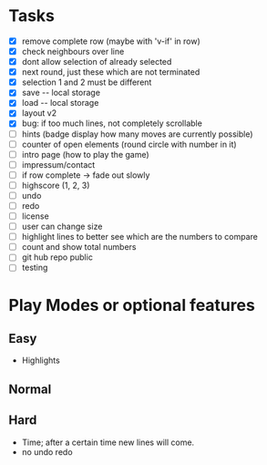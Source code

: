 # Tasks

- [x] remove complete row (maybe with 'v-if' in row)
- [x] check neighbours over line
- [x] dont allow selection of already selected
- [x] next round, just these which are not terminated
- [x] selection 1 and 2 must be different
- [x] save -- local storage
- [x] load -- local storage
- [x] layout v2
- [x] bug: if too much lines, not completely scrollable
- [ ] hints (badge display how many moves are currently possible)
- [ ] counter of open elements (round circle with number in it)
- [ ] intro page (how to play the game)
- [ ] impressum/contact
- [ ] if row complete -> fade out slowly
- [ ] highscore (1, 2, 3)
- [ ] undo 
- [ ] redo 
- [ ] license
- [ ] user can change size
- [ ] highlight lines to better see which are the numbers to compare
- [ ] count and show total numbers
- [ ] git hub repo public
- [ ] testing

# Play Modes or optional features

## Easy

- Highlights

## Normal

## Hard

- Time; after a certain time new lines will come.
- no undo redo 

